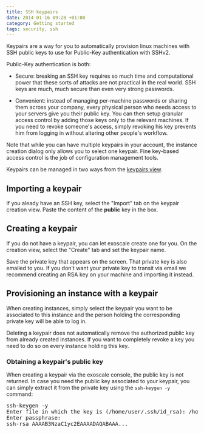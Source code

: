 ```yaml
---
title: SSH keypairs
date: 2014-01-16 09:28 +01:00
category: Getting started
tags: security, ssh
---
```

Keypairs are a way for you to automatically provision linux machines with SSH
public keys to use for Public-Key authentication with SSHv2.

Public-Key authentication is both:

* Secure: breaking an SSH key requires so much time and computational power
  that these sorts of attacks are not practical in the real world. SSH keys
  are much, much secure than even very strong passwords.

* Convenient: instead of managing per-machine passwords or sharing them across
  your company, every physical person who needs access to your servers give
  you their public key. You can then setup granular access control by adding
  those keys only to the relevant machines. If you need to revoke someone's
  access, simply revoking his key prevents him from logging in without
  altering other people's workflow.

Note that while you can have multiple keypairs in your account, the
instance creation dialog only allows you to select one keypair. Fine key-based
access control is the job of configuration management tools.

Keypairs can be managed in two ways from the [keypairs view](https://portal.exoscale.ch/keypairs).

## Importing a keypair

If you aleady have an SSH key, select the "Import" tab on the keypair creation
view. Paste the content of the **public** key in the box.

## Creating a keypair

If you do not have a keypair, you can let exoscale create one for you. On the
creation view, select the "Create" tab and set the keypair name.

Save the private key that appears on the screen. That private key is also
emailed to you. If you don't want your private key to transit via email we
recommend creating an RSA key on your machine and importing it instead.

## Provisioning an instance with a keypair

When creating instances, simply select the keypair you want to be associated
to this instance and the person holding the corresponding private key will be
able to log in.

Deleting a keypair does not automatically remove the authorized public key
from already created instances. If you want to completely revoke a key you
need to do so on every instance holding this key.

### Obtaining a keypair's public key

When creating a keypair via the exoscale console, the public key is not
returned. In case you need the public key associated to your keypair, you can
simply extract it from the private key using the `ssh-keygen -y` command:

<pre>
ssh-keygen -y
Enter file in which the key is (/home/user/.ssh/id_rsa): /home/user/exoscale-keypair
Enter passphrase:
ssh-rsa AAAAB3NzaC1yc2EAAAADAQABAAA...
</pre>
